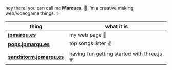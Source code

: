 hey there! you can call me **Marques**. 👋
i'm a creative making web/videogame things. ✨

| thing              | what it is                               |
|----------------------|--------------------------------------------|
| **[jpmarqu.es](https://jpmarqu.es)**           | my web page 🏡                              |
| **[pops.jpmarqu.es](https://pops.jpmarqu.es)**      | top songs lister ✌️                         |
| **[sandstorm.jpmarqu.es](https://sandstorm.jpmarqu.es)** | having fun getting started with three.js 💗 |
